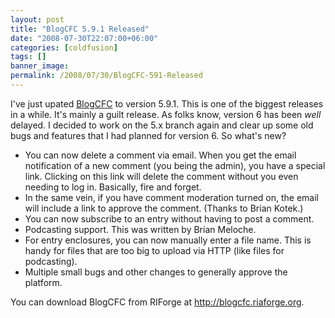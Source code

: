 ```yaml
---
layout: post
title: "BlogCFC 5.9.1 Released"
date: "2008-07-30T22:07:00+06:00"
categories: [coldfusion]
tags: []
banner_image: 
permalink: /2008/07/30/BlogCFC-591-Released
---
```


I've just upated <a href="http://blogcfc.riaforge.org">BlogCFC</a> to version 5.9.1. This is one of the biggest releases in a while. It's mainly a guilt release. As folks know, version 6 has been <i>well</i> delayed. I decided to work on the 5.x branch again and clear up some old bugs and features that I had planned for version 6. So what's new?

<ul>
<li>You can now delete a comment via email. When you get the email notification of a new comment (you being the admin), you have a special link. Clicking on this link will delete the comment without you even needing to log in. Basically, fire and forget.
<li>In the same vein, if you have comment moderation turned on, the email will include a link to approve the comment. (Thanks to Brian Kotek.)
<li>You can now subscribe to an entry without having to post a comment.
<li>Podcasting support. This was written by Brian Meloche. 
<li>For entry enclosures, you can now manually enter a file name. This is handy for files that are too big to upload via HTTP (like files for podcasting).
<li>Multiple small bugs and other changes to generally approve the platform.
</ul>

You can download BlogCFC from RIForge at <a href="http://blogcfc.riaforge.org">http://blogcfc.riaforge.org</a>.